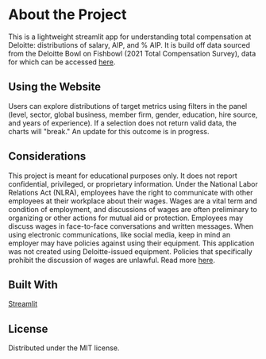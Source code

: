 # About the Project

This is a lightweight streamlit app for understanding total compensation at Deloitte: distributions of salary, AIP, and % AIP. It is build off data sourced from the Deloitte Bowl on Fishbowl (2021 Total Compensation Survey), data for which can be accessed [here](https://docs.google.com/spreadsheets/d/1HfsaGWobDNaqua6wlQfqB0SOQYrJA5s0xMz7eZDSIrE/edit#gid=1369497600). 

## Using the Website
Users can explore distributions of target metrics using filters in the panel (level, sector, global business, member firm, gender, education, hire source, and years of experience). If a selection does not return valid data, the charts will "break." An update for this outcome is in progress. 

## Considerations 
This project is meant for educational purposes only. It does not report confidential, privileged, or proprietary information. Under the National Labor Relations Act (NLRA), employees have the right to communicate with other employees at their workplace about their wages.  Wages are a vital term and condition of employment, and discussions of wages are often preliminary to organizing or other actions for mutual aid or protection. Employees may discuss wages in face-to-face conversations and written messages.  When using electronic communications, like social media, keep in mind an employer may have policies against using their equipment. This application was not created using Deloitte-issued equipment. Policies that specifically prohibit the discussion of wages are unlawful. Read more [here](https://www.nlrb.gov/about-nlrb/rights-we-protect/your-rights/your-rights-to-discuss-wages#:~:text=Under%20the%20National%20Labor%20Relations,for%20mutual%20aid%20or%20protection.). 

## Built With
[Streamlit](https://streamlit.io/)

## License
Distributed under the MIT license. 
